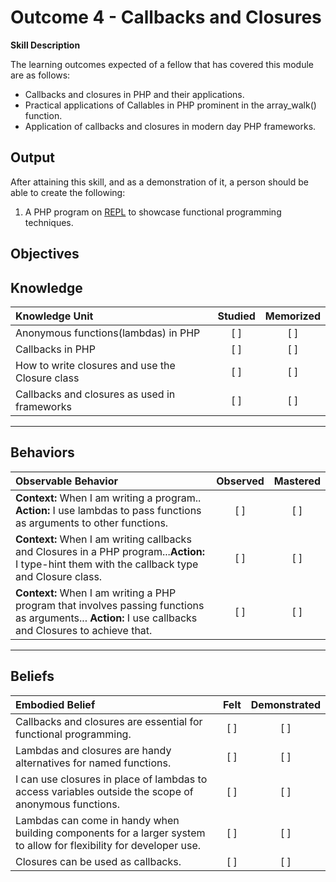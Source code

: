 # Outcome 4 - Callbacks and Closures

**Skill Description**

The learning outcomes expected of a fellow that has covered this module are as follows:
- Callbacks and closures in PHP and their applications.
- Practical applications of Callables in PHP prominent in the array_walk() function.
- Application of callbacks and closures in modern day PHP frameworks.


**Output**
----------
After attaining this skill, and as a demonstration of it, a person should be able to create the following:

1. A PHP program on [REPL](https://repl.it/languages/php) to showcase functional programming techniques.


**Objectives**
----------
## **Knowledge**


| Knowledge Unit   |      Studied      | Memorized |
|:-------------|:------------------:|:--------:|
| Anonymous functions(lambdas) in PHP | [ ] | [ ] |
| Callbacks in PHP | [ ] | [ ] |
| How to write closures and use the Closure class | [ ] | [ ] |
| Callbacks and closures as used in frameworks | [ ] | [ ] |


----------


## **Behaviors**

| Observable Behavior   |      Observed      | Mastered |
|:-------------|:------------------:|:--------:|
| **Context:** When I am writing a program.. **Action:** I use lambdas to pass functions as arguments to other functions. | [ ] | [ ]  |
| **Context:**  When I am writing callbacks and Closures in a PHP program...**Action:** I type-hint them with the callback type and Closure class.|   [ ]   |   [ ] |
| **Context:** When I am writing a PHP program that involves passing functions as arguments... **Action:**  I use callbacks and Closures to achieve that. |   [ ]   |   [ ] |


----------


## **Beliefs**


| Embodied Belief   |      Felt      | Demonstrated |
|:-------------|:------------------:|:--------:|
| Callbacks and closures are essential for functional programming.| [ ] | [ ]  |
| Lambdas and closures are handy alternatives for named functions. |   [ ]   |   [ ] |
| I can use closures in place of lambdas to access variables outside the scope of anonymous functions.|   [ ]   |   [ ] |
| Lambdas can come in handy when building components for a larger system to allow for flexibility for developer use. |   [ ]   |   [ ] |
| Closures can be used as callbacks. |   [ ]   |   [ ] |

